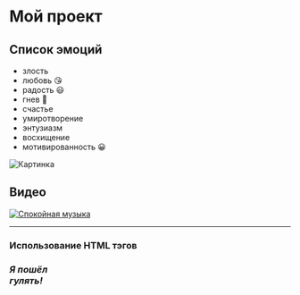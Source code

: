 # Мой проект
## Список эмоций
* злость
* любовь :kissing_heart:
* радость :smiley:
* гнев :anger:
* счастье
* умиротворение
* энтузиазм
* восхищение
* мотивированность :grinning:

![Картинка](https://avatars.mds.yandex.net/i?id=d4b2857b69f097076fcf8c0e49f0fc40-5463607-images-thumbs&n=13)

## Видео
[![Спокойная музыка](https://avatars.mds.yandex.net/i?id=5e56a3b22d899620442a31b138c68a34-2418036-images-thumbs&n=13)](https://www.youtube.com/watch?v=kUhWprE6nF8)

---
### Использование HTML тэгов
### ***Я пошёл <br> гулять!***

